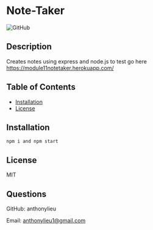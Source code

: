 # Note-Taker

![GitHub](https://img.shields.io/github/license/anthonylieu/Module-11-Note-Taker)

## Description

Creates notes using express and node.js
to test go here https://module11notetaker.herokuapp.com/

## Table of Contents

- [Installation](#installation)
- [License](#license)

## Installation

```
npm i and npm start
```

## License

MIT

## Questions

GitHub: anthonylieu

Email: anthonylieu1@gmail.com

